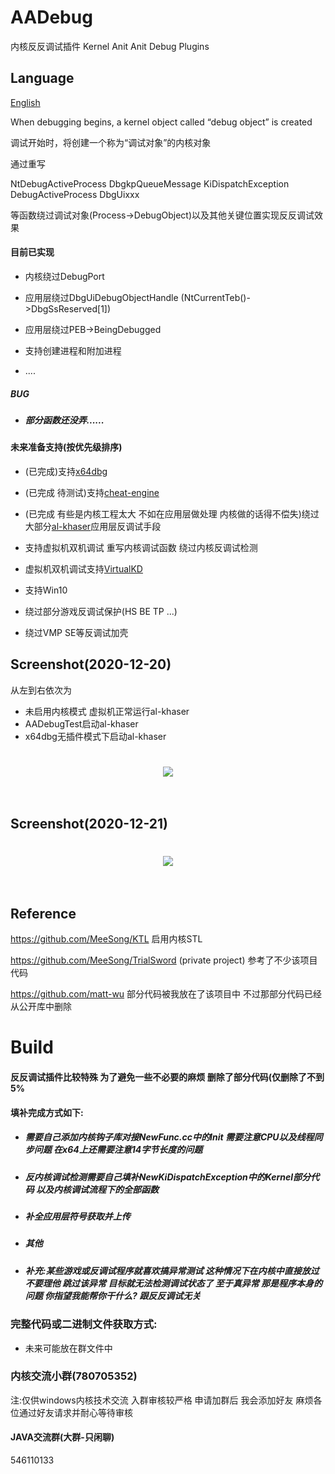 # AADebug

内核反反调试插件
Kernel Anit Anit Debug Plugins

## Language

[English](README-en.md)

When debugging begins, a kernel object called “debug object” is created

调试开始时，将创建一个称为“调试对象”的内核对象

通过重写

NtDebugActiveProcess 
DbgkpQueueMessage 
KiDispatchException
DebugActiveProcess
DbgUixxx

等函数绕过调试对象(Process->DebugObject)以及其他关键位置实现反反调试效果

#### 目前已实现

- 内核绕过DebugPort

- 应用层绕过DbgUiDebugObjectHandle (NtCurrentTeb()->DbgSsReserved[1])

- 应用层绕过PEB->BeingDebugged

- 支持创建进程和附加进程

- ....

##### BUG

- ##### 部分函数还没弄......

#### 未来准备支持(按优先级排序)

- (已完成)支持[x64dbg](https://github.com/x64dbg/x64dbg "x64dbg") 

- (已完成 待测试)支持[cheat-engine](https://github.com/cheat-engine/cheat-engine "cheat-engine")

- (已完成 有些是内核工程太大 不如在应用层做处理  内核做的话得不偿失)绕过大部分[al-khaser](https://github.com/LordNoteworthy/al-khaser "al-khaser")应用层反调试手段

- 支持虚拟机双机调试 重写内核调试函数 绕过内核反调试检测

- 虚拟机双机调试支持[VirtualKD](https://github.com/sysprogs/VirtualKD)

- 支持Win10

- 绕过部分游戏反调试保护(HS BE TP ...)

- 绕过VMP SE等反调试加壳

## Screenshot(2020-12-20)
从左到右依次为 
- 未启用内核模式 虚拟机正常运行al-khaser
- AADebugTest启动al-khaser
- x64dbg无插件模式下启动al-khaser
<h1 align="center">
	<img src="1.png" >
	<br>
	<br>
</h1>

## Screenshot(2020-12-21)
<h1 align="center">
	<img src="2.png" >
	<br>
	<br>
</h1>

## Reference

https://github.com/MeeSong/KTL 启用内核STL

https://github.com/MeeSong/TrialSword (private project) 参考了不少该项目代码

https://github.com/matt-wu 部分代码被我放在了该项目中 不过那部分代码已经从公开库中删除

# Build

#### 反反调试插件比较特殊 为了避免一些不必要的麻烦 删除了部分代码(仅删除了不到5%

#### 填补完成方式如下:

- ##### 需要自己添加内核钩子库对接NewFunc.cc中的Init 需要注意CPU以及线程同步问题 在x64上还需要注意14字节长度的问题

- ##### 反内核调试检测需要自己填补NewKiDispatchException中的Kernel部分代码 以及内核调试流程下的全部函数

- ##### 补全应用层符号获取并上传

- ##### 其他

- ##### 补充:某些游戏或反调试程序就喜欢搞异常测试 这种情况下在内核中直接放过 不要理他 跳过该异常 目标就无法检测调试状态了 至于真异常 那是程序本身的问题 你指望我能帮你干什么? 跟反反调试无关

### 完整代码或二进制文件获取方式:

- 未来可能放在群文件中

### 内核交流小群(780705352)

注:仅供windows内核技术交流 入群审核较严格 申请加群后 我会添加好友 麻烦各位通过好友请求并耐心等待审核

#### JAVA交流群(大群-只闲聊)

546110133
